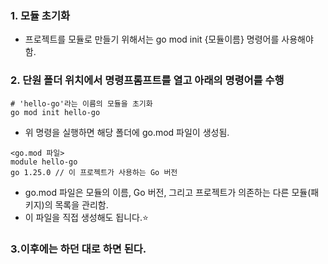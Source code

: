 ### 1. 모듈 초기화
- 프로젝트를 모듈로 만들기 위해서는 go mod init {모듈이름} 명령어를 사용해야 함.

### 2. 단원 폴더 위치에서 명령프롬프트를 열고 아래의 명령어를 수행
```
# 'hello-go'라는 이름의 모듈을 초기화
go mod init hello-go
```
- 위 명령을 실행하면 해당 폴더에 go.mod 파일이 생성됨.
```
<go.mod 파일>
module hello-go
go 1.25.0 // 이 프로젝트가 사용하는 Go 버전
```
- go.mod 파일은 모듈의 이름, Go 버전, 그리고 프로젝트가 의존하는 다른 모듈(패키지)의 목록을 관리함.
- 이 파일을 직접 생성해도 됩니다.⭐

### 3.이후에는 하던 대로 하면 된다.